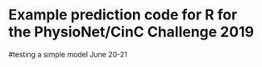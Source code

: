 # Example prediction code for R for the PhysioNet/CinC Challenge 2019

#testing a simple model June 20-21
